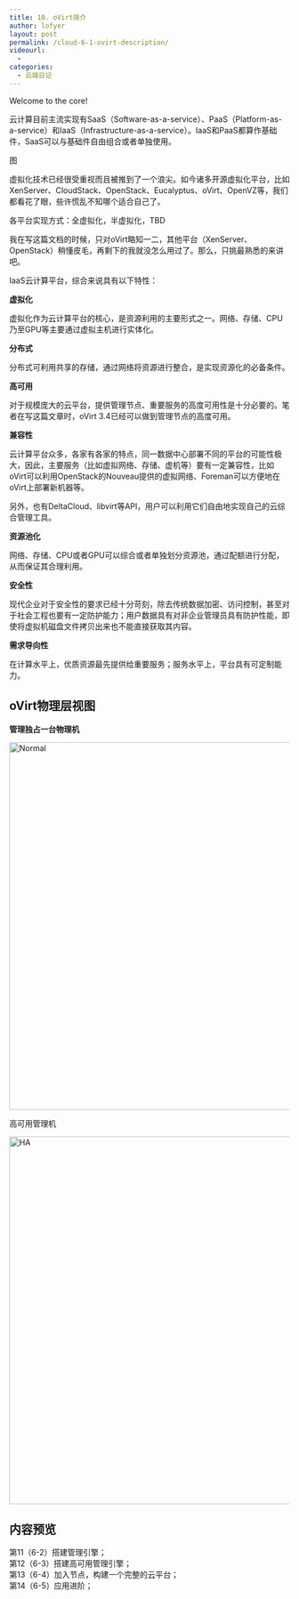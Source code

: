 ```yaml
---
title: 10. oVirt简介
author: lofyer
layout: post
permalink: /cloud-6-1-ovirt-description/
videourl:
  - 
categories:
  - 云端日记
---
```

Welcome to the core!

云计算目前主流实现有SaaS（Software-as-a-service）、PaaS（Platform-as-a-service）和IaaS（Infrastructure-as-a-service）。IaaS和PaaS都算作基础件，SaaS可以与基础件自由组合或者单独使用。

图

虚拟化技术已经很受重视而且被推到了一个浪尖。如今诸多开源虚拟化平台，比如XenServer、CloudStack、OpenStack、Eucalyptus、oVirt、OpenVZ等，我们都看花了眼，些许慌乱不知哪个适合自己了。

各平台实现方式：全虚拟化，半虚拟化，TBD

我在写这篇文档的时候，只对oVirt略知一二，其他平台（XenServer、OpenStack）稍懂皮毛，再剩下的我就没怎么用过了。那么，只挑最熟悉的来讲吧。

IaaS云计算平台，综合来说具有以下特性：

**虚拟化**

虚拟化作为云计算平台的核心，是资源利用的主要形式之一。网络、存储、CPU乃至GPU等主要通过虚拟主机进行实体化。

**分布式**

分布式可利用共享的存储，通过网络将资源进行整合，是实现资源化的必备条件。

**高可用**

对于规模庞大的云平台，提供管理节点、重要服务的高度可用性是十分必要的。笔者在写这篇文章时，oVirt 3.4已经可以做到管理节点的高度可用。

**兼容性**

云计算平台众多，各家有各家的特点，同一数据中心部署不同的平台的可能性极大，因此，主要服务（比如虚拟网络、存储、虚机等）要有一定兼容性，比如oVirt可以利用OpenStack的Nouveau提供的虚拟网络、Foreman可以方便地在oVirt上部署新机器等。

另外，也有DeltaCloud、libvirt等API，用户可以利用它们自由地实现自己的云综合管理工具。

**资源池化**

网络、存储、CPU或者GPU可以综合或者单独划分资源池，通过配额进行分配，从而保证其合理利用。

**安全性**

现代企业对于安全性的要求已经十分苛刻，除去传统数据加密、访问控制，甚至对于社会工程也要有一定防护能力；用户数据具有对非企业管理员具有防护性能，即使将虚拟机磁盘文件拷贝出来也不能直接获取其内容。

**需求导向性**

在计算水平上，优质资源最先提供给重要服务；服务水平上，平台具有可定制能力。

## oVirt物理层视图

**管理独占一台物理机**

<a href="http://blog.lofyer.org/cloud-6-1-ovirt-description/normal/" rel="attachment wp-att-3372"><img src="http://blog.lofyer.org/wp-content/uploads/Normal.png" alt="Normal" width="950" height="661" class="alignnone size-full wp-image-3372" /></a>

<srong>高可用管理机</strong>

<a href="http://blog.lofyer.org/cloud-6-1-ovirt-description/ha/" rel="attachment wp-att-3371"><img src="http://blog.lofyer.org/wp-content/uploads/HA.png" alt="HA" width="950" height="661" class="alignnone size-full wp-image-3371" /></a>

## 内容预览

第11（6-2）搭建管理引擎；  
第12（6-3）搭建高可用管理引擎；  
第13（6-4）加入节点，构建一个完整的云平台；  
第14（6-5）应用进阶；